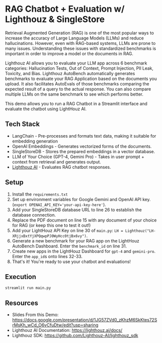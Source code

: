 # RAG Chatbot + Evaluation w/ Lighthouz & SingleStore

Retrieval Augmented Generation (RAG) is one of the most popular ways to increase the accuracy of Large Language Models (LLMs) and reduce hallucinations. However, even with RAG-based systems, LLMs are prone to many issues. Understanding these issues with standardized benchmarks is important in order to improve a model or the documents in RAG. 

Lighthouz AI allows you to evaluate your LLM app across 6 benchmark categories: Hallucination Tests, Out of Context, Prompt Injection, PII Leak, Toxicity, and Bias. Lighthouz AutoBench automatically generates benchmarks to evaluate your RAG Application based on the documents you upload. It also facilitates AutoEvals of those benchmarks comparing the expected result of a query to the actual response. You can also compare multiple LLMs on the same benchmark to see which performs better.

This demo allows you to run a RAG Chatbot in a Streamlit interface and evaluate the chatbot using LightHouz AI.

## Tech Stack
- LangChain -  Pre-processes and formats text data, making it suitable for embedding generation
- OpenAI Embeddings - Generates vectorized forms of the documents.
- SingleStoreDB - Stores the prepared embeddings in a vector database.
- LLM of Your Choice (GPT-4, Gemini Pro) - Takes in user prompt + context from retrieval and generates output.
- [Lighthouz AI](https://lighthouz.ai/) - Evaluates RAG chatbot responses.

## Setup
1. Install the `requirements.txt`
2. Set up environment variables for Google Gemini and OpenAI API key. (`export OPENAI_API_KEY='your-api-key-here'`).
3. Add your SingleStoreDB database URL to line 26 to establish the database connection.
4. Replace the PDF document on line 15 with any document of your choice for RAG (or keep this one to test it out!)
5. Add your LightHouz API Key on line 30 of `main.py`: `LH = Lighthouz("LH-XRjjxBxtYjXPQqwpPJ0WyHcc0tjBx6vy")`.
6. Generate a new benchmark for your RAG app on the LightHouz AutoBench Dashboard. Enter the `benchmark_id` on line 31.
7. Create new apps in the LightHouz Dashboard for `gpt-4` and `gemini-pro`. Enter the `app_id`s onto lines 32-33.
8. That's it! You're ready to use your chatbot and evaluations!

## Execution
`streamlit run main.py`

## Resources
- Slides From this Demo: https://docs.google.com/presentation/d/1JG57ZVd0_zKhzM6SkKtes72SrMsKh_wCd_O6vCfuDtw/edit?usp=sharing
- Lighthouz AI Documentation: https://lighthouz.ai/docs/
- Lighthouz SDK: https://github.com/Lighthouz-AI/lighthouz_sdk
